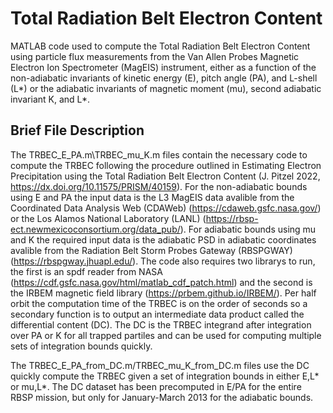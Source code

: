 # Total Radiation Belt Electron Content

MATLAB code used to compute the Total Radiation Belt Electron Content using particle flux measurements from the Van Allen Probes Magnetic Electron Ion Spectrometer (MagEIS) instrument, either as a function of the non-adiabatic invariants of kinetic energy (E), pitch angle (PA), and L-shell (L*) or the adiabatic invariants of magnetic moment (mu), second adiabatic invariant K, and L*.

## Brief File Description
The TRBEC_E_PA.m\TRBEC_mu_K.m files contain the necessary code to compute the TRBEC following the procedure outlined in Estimating Electron Precipitation using the Total Radiation Belt Electron Content (J. Pitzel 2022, https://dx.doi.org/10.11575/PRISM/40159). For the non-adiabatic bounds using E and PA the input data is the L3 MagEIS data avalible from the Coordinated Data Analysis Web (CDAWeb) (https://cdaweb.gsfc.nasa.gov/) or the Los Alamos National Laboratory (LANL) (https://rbsp-ect.newmexicoconsortium.org/data_pub/). For adiabatic bounds using mu and K the required input data is the adiabatic PSD in adiabatic coordinates avalible from the Radiation Belt Storm Probes Gateway (RBSPGWAY) (https://rbspgway.jhuapl.edu/). The code also requires two librarys to run, the first is an spdf reader from NASA (https://cdf.gsfc.nasa.gov/html/matlab_cdf_patch.html) and the second is the IRBEM magnetic field library (https://prbem.github.io/IRBEM/). Per half orbit the computation time of the TRBEC is on the order of seconds so a secondary function is to output an intermediate data product called the differential content (DC). The DC is the TRBEC integrand after integration over PA or K for all trapped partiles and can be used for computing multiple sets of integration bounds quickly.

The TRBEC_E_PA_from_DC.m/TRBEC_mu_K_from_DC.m files use the DC quickly compute the TRBEC given a set of integration bounds in either E,L* or mu,L*. The DC dataset has been precomputed in E/PA for the entire RBSP mission, but only for January-March 2013 for the adiabatic bounds.
